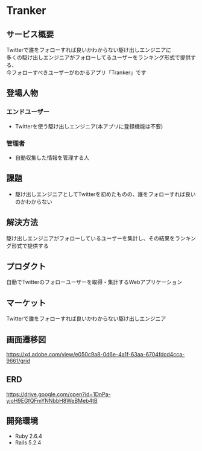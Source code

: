 # Tranker

## サービス概要
Twitterで誰をフォローすれば良いかわからない駆け出しエンジニアに<br>
多くの駆け出しエンジニアがフォローしてるユーザーをランキング形式で提供する、<br>
今フォローすべきユーザーがわかるアプリ「Tranker」です

## 登場人物
### エンドユーザー
 - Twitterを使う駆け出しエンジニア(本アプリに登録機能は不要)
### 管理者
 - 自動収集した情報を管理する人

## 課題
 - 駆け出しエンジニアとしてTwitterを初めたものの、誰をフォローすれば良いのかわからない

## 解決方法
駆け出しエンジニアがフォローしているユーザーを集計し、その結果をランキング形式で提供する

## プロダクト
自動でTwitterのフォローユーザーを取得・集計するWebアプリケーション

## マーケット
Twitterで誰をフォローすれば良いかわからない駆け出しエンジニア

## 画面遷移図
https://xd.adobe.com/view/e050c9a8-0d6e-4a1f-63aa-6704fdcd4cca-9661/grid

## ERD
https://drive.google.com/open?id=1DnPa-yjoH9EGfQFmYNNbbH8WeBMeb4tB

## 開発環境
 - Ruby 2.6.4
 - Rails 5.2.4

